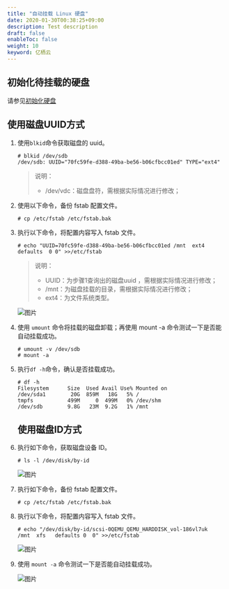 ```yaml
---
title: "自动挂载 Linux 硬盘"
date: 2020-01-30T00:38:25+09:00
description: Test description
draft: false
enableToc: false
weight: 10
keyword: 亿栖云
---
```


## 初始化待挂载的硬盘
   
   请参见[初始化硬盘](/storage/disk/quickstart/init/init_linux)

## 使用磁盘UUID方式

1. 使用`blkid`命令获取磁盘的 uuid。

   ```
   # blkid /dev/sdb
   /dev/sdb: UUID="70fc59fe-d388-49ba-be56-b06cfbcc01ed" TYPE="ext4"
   ```
   > 说明：
   > - /dev/vdc：磁盘盘符，需根据实际情况进行修改；
2. 使用以下命令，备份 fstab 配置文件。

   ```
   # cp /etc/fstab /etc/fstab.bak
   ```

3. 执行以下命令，将配置内容写入 fstab 文件。

   ```
   # echo "UUID=70fc59fe-d388-49ba-be56-b06cfbcc01ed /mnt  ext4 defaults  0 0" >>/etc/fstab
   ```

   > 说明：
   > - UUID：为步骤1查询出的磁盘uuid ，需根据实际情况进行修改；
   > - /mnt：为磁盘挂载的目录，需根据实际情况进行修改；
   > - ext4：为文件系统类型。

   ![图片](/storage/disk/quickstart/_images/image-1568774988226.png)

4. 使用 `umount` 命令将挂载的磁盘卸载；再使用 mount -a 命令测试一下是否能自动挂载成功。

   ```
   # umount -v /dev/sdb
   # mount -a
   ```

5. 执行`df -h`命令，确认是否挂载成功。

   ```
   # df -h
   Filesystem      Size  Used Avail Use% Mounted on
   /dev/sda1        20G  859M   18G   5% /
   tmpfs           499M     0  499M   0% /dev/shm
   /dev/sdb        9.8G   23M  9.2G   1% /mnt
   ```

   ## 使用磁盘ID方式

1. 执行如下命令，获取磁盘设备 ID。

   ```
   # ls -l /dev/disk/by-id
   ```

   ![图片](/storage/disk/quickstart/_images/image-1568774991827.png)

2. 执行如下命令，备份 fstab 配置文件。

   ```
   # cp /etc/fstab /etc/fstab.bak
   ```

3. 执行以下命令，将配置内容写入 fstab 文件。

   ```
   # echo "/dev/disk/by-id/scsi-0QEMU_QEMU_HARDDISK_vol-186vl7uk  /mnt  xfs   defaults 0  0" >>/etc/fstab
   ```

   ![图片](/storage/disk/quickstart/_images/image-1568774996736.png)

4. 使用 `mount -a` 命令测试一下是否能自动挂载成功。

   ![图片](/storage/disk/quickstart/_images/image-1568779069613.png)